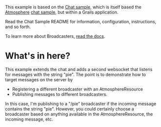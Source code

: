 This example is based on the [Chat sample](../websockets/GrailsChat),
which is itself based the [Atmosphere](https://github.com/Atmosphere/atmosphere/) [chat sample](https://github.com/Atmosphere/atmosphere/wiki/Getting-Started-with-the-samples),
but within a Grails application.

Read the Chat Sample README for information, configuration, instructions, and so forth.

To learn more about Broadcasters, [read the docs](https://github.com/Atmosphere/atmosphere/wiki/Understanding-Broadcaster).

# What's in here?

This example extends the chat and adds a second websocket that listens for messages with the string "pie".
The point is to demonstrate how to target messages on the server by

* Registering a different broadcaster with an AtmosphereResource
* Publishing messages to different broadcasters.

In this case, I'm publishing to a "/pie" broadcaster if the incoming message contains the string "pie". However,
you could certainly choose a broadcaster based on anything available in the AtmosphereResource, the incoming message, etc.

